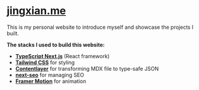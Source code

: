 # [jingxian.me](https://jingxian.me)

This is my personal website to introduce myself and showcase the projects I built.

**The stacks I used to build this website:**

- [**TypeScript Next.js**](https://nextjs.org/docs) (React framework)
- [**Tailwind CSS**](https://tailwindcss.com/docs/installation) for styling
- [**Contentlayer**](https://www.contentlayer.dev/docs/getting-started) for transforming MDX file to type-safe JSON
- [**next-seo**](https://github.com/garmeeh/next-seo) for managing SEO
- [**Framer Motion**](https://www.framer.com/docs/) for animation
